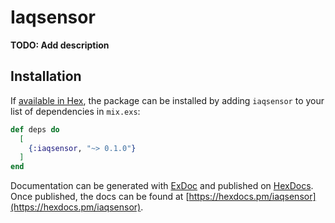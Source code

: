 # Iaqsensor

**TODO: Add description**

## Installation

If [available in Hex](https://hex.pm/docs/publish), the package can be installed
by adding `iaqsensor` to your list of dependencies in `mix.exs`:

```elixir
def deps do
  [
    {:iaqsensor, "~> 0.1.0"}
  ]
end
```

Documentation can be generated with [ExDoc](https://github.com/elixir-lang/ex_doc)
and published on [HexDocs](https://hexdocs.pm). Once published, the docs can
be found at [https://hexdocs.pm/iaqsensor](https://hexdocs.pm/iaqsensor).

